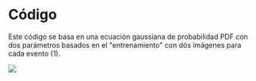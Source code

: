 # Código
Este código se basa en una ecuación gaussiana de probabilidad PDF con dos parámetros basados en el "entrenamiento" con dós imágenes para cada evento (1).

<img src="https://render.githubusercontent.com/render/math?math=\fraC{1}{\sqrt{2 \pi \sigma ^2}}e^{\frac{(x-\mu)^2}{2\sigma^2}}">
